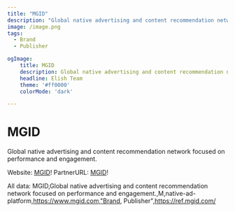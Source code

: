 ```yaml
---
title: "MGID"
description: "Global native advertising and content recommendation network focused on performance and engagement."
image: /image.png
tags:
  - Brand
  - Publisher

ogImage:
    title: MGID
    description: Global native advertising and content recommendation network focused on performance and engagement.
    headline: Elish Team
    theme: '#ff0000'
    colorMode: 'dark'

---
```


# MGID

Global native advertising and content recommendation network focused on performance and engagement.

Website: [MGID](https://www.mgid.com)!
PartnerURL: [MGID](https://ref.mgid.com/)!

All data:
MGID,Global native advertising and content recommendation network focused on performance and engagement.,M,native-ad-platform,https://www.mgid.com,"Brand, Publisher",https://ref.mgid.com/